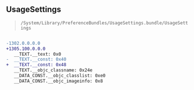 ## UsageSettings

> `/System/Library/PreferenceBundles/UsageSettings.bundle/UsageSettings`

```diff

-1302.0.0.0.0
+1305.100.0.0.0
   __TEXT.__text: 0x0
-  __TEXT.__const: 0x40
+  __TEXT.__const: 0x48
   __TEXT.__objc_classname: 0x24e
   __DATA_CONST.__objc_classlist: 0xe0
   __DATA_CONST.__objc_imageinfo: 0x8

```
